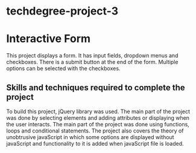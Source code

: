 # techdegree-project-3
# Interactive Form
This project displays a form. It has input fields, dropdown menus and checkboxes. There is a submit button at the end of the form. Multiple options can be selected with the checkboxes. 

## Skills and techniques required to complete the project 
To build this project, jQuery library was used. The main part of the project was done by selecting elements and adding attributes or displaying when the user interacts. 
The main part of the project was done using functions, loops and conditional statements. The project also covers the theory of unobtrusive javaScript in which some options are displayed without javaScript and functionality to it is added when javaScript file is loaded.

 

